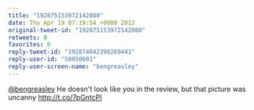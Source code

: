 ```yaml
---
title: "192875153972142080"
date: Thu Apr 19 07:19:54 +0000 2012
original-tweet-id: "192875153972142080"
retweets: 0
favorites: 0
reply-tweet-id: "192874842398269441"
reply-user-id: "50050601"
reply-user-screen-name: "bengreasley"
---
```

<a href="https://twitter.com/bengreasley">@bengreasley</a> He doesn't look like you in the review, but that picture was uncanny http://t.co/7pGntcPl
